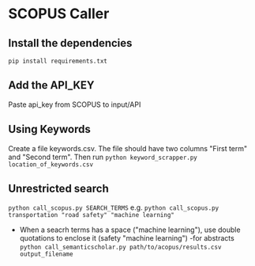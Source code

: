 # SCOPUS Caller 

## Install the dependencies
`pip install requirements.txt`

## Add the API_KEY
Paste api_key from SCOPUS to input/API

## Using Keywords
Create a file keywords.csv. The file should have two columns "First term" and "Second term". Then run ``python keyword_scrapper.py location_of_keywords.csv`` 

## Unrestricted search
``python call_scopus.py SEARCH_TERMS`` 
e.g. ``python call_scopus.py transportation "road safety" "machine learning"``
- When a seacrh terms has a space ("machine learning"), use double quotations to enclose it (safety "machine learning")
-for abstracts ``python call_semanticscholar.py path/to/acopus/results.csv output_filename``
